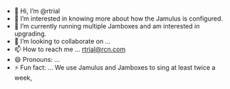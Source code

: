 - 👋 Hi, I’m @rtrial
- 👀 I’m interested in knowing more about how the Jamulus is configured.
- 🌱 I’m currently running multiple Jamboxes and am interested in upgrading.
- 💞️ I’m looking to collaborate on ...
- 📫 How to reach me ... rtrial@rcn.com
- 😄 Pronouns: ...
- ⚡ Fun fact: ... We use Jamulus and Jamboxes to sing at least twice a week,

<!---
rtrial/rtrial is a ✨ special ✨ repository because its `README.md` (this file) appears on your GitHub profile.
You can click the Preview link to take a look at your changes.
--->
